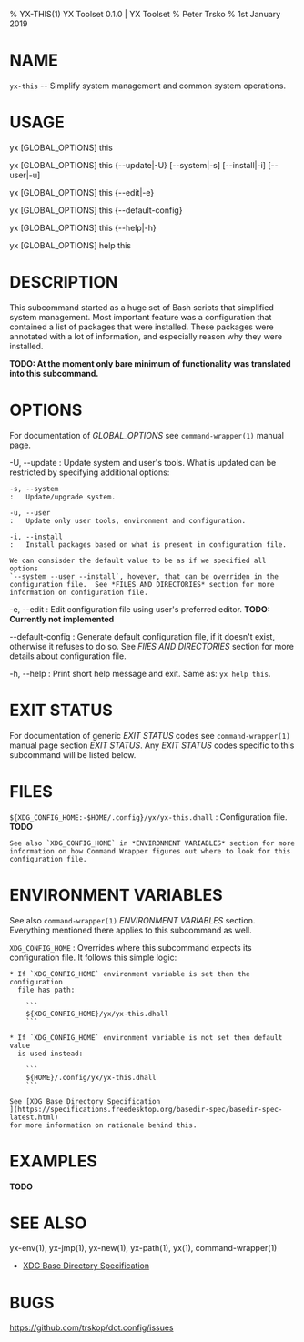 % YX-THIS(1) YX Toolset 0.1.0 | YX Toolset
% Peter Trsko
% 1st January 2019


# NAME

`yx-this` -- Simplify system management and common system operations.


# USAGE

yx \[GLOBAL\_OPTIONS] this

yx \[GLOBAL\_OPTIONS] this {\--update|-U} \[\--system|-s] \[\--install|-i] \[\--user|-u]

yx \[GLOBAL\_OPTIONS] this {\--edit|-e}

yx \[GLOBAL\_OPTIONS] this {\--default-config}

yx \[GLOBAL\_OPTIONS] this {\--help|-h}

yx \[GLOBAL\_OPTIONS] help this


# DESCRIPTION

This subcommand started as a huge set of Bash scripts that simplified system
management.  Most important feature was a configuration that contained a list
of packages that were installed.  These packages were annotated with a lot of
information, and especially reason why they were installed.

**TODO: At the moment only bare minimum of functionality was translated into this
subcommand.**


# OPTIONS

For documentation of *GLOBAL_OPTIONS* see `command-wrapper(1)` manual page.

-U, \--update
:   Update system and user's tools.  What is updated can be restricted by
    specifying additional options:

    -s, --system
    :   Update/upgrade system.

    -u, --user
    :   Update only user tools, environment and configuration.

    -i, --install
    :   Install packages based on what is present in configuration file.

    We can consisder the default value to be as if we specified all options
    `--system --user --install`, however, that can be overriden in the
    configuration file.  See *FILES AND DIRECTORIES* section for more
    information on configuration file.

-e, \--edit
:   Edit configuration file using user's preferred editor.
    **TODO: Currently not implemented**

\--default-config
:   Generate default configuration file, if it doesn't exist, otherwise it
    refuses to do so.  See *FIlES AND DIRECTORIES* section for more details
    about configuration file.

-h, \--help
:   Print short help message and exit.  Same as: `yx help this`.


# EXIT STATUS

For documentation of generic *EXIT STATUS* codes see `command-wrapper(1)`
manual page section *EXIT STATUS*.  Any *EXIT STATUS* codes specific to this
subcommand will be listed below.


# FILES

`${XDG_CONFIG_HOME:-$HOME/.config}/yx/yx-this.dhall`
:   Configuration file.  **TODO**

    See also `XDG_CONFIG_HOME` in *ENVIRONMENT VARIABLES* section for more
    information on how Command Wrapper figures out where to look for this
    configuration file.


# ENVIRONMENT VARIABLES

See also `command-wrapper(1)` *ENVIRONMENT VARIABLES* section.  Everything
mentioned there applies to this subcommand as well.

`XDG_CONFIG_HOME`
:   Overrides where this subcommand expects its configuration file.  It follows
    this simple logic:

    * If `XDG_CONFIG_HOME` environment variable is set then the configuration
      file has path:

        ```
        ${XDG_CONFIG_HOME}/yx/yx-this.dhall
        ```

    * If `XDG_CONFIG_HOME` environment variable is not set then default value
      is used instead:

        ```
        ${HOME}/.config/yx/yx-this.dhall
        ```

    See [XDG Base Directory Specification
    ](https://specifications.freedesktop.org/basedir-spec/basedir-spec-latest.html)
    for more information on rationale behind this.


# EXAMPLES

**TODO**


# SEE ALSO

yx-env(1), yx-jmp(1), yx-new(1), yx-path(1), yx(1), command-wrapper(1)

* [XDG Base Directory Specification
  ](https://specifications.freedesktop.org/basedir-spec/basedir-spec-latest.html)


# BUGS

<https://github.com/trskop/dot.config/issues>
